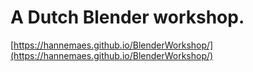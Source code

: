 # A Dutch Blender workshop.
[https://hannemaes.github.io/BlenderWorkshop/](https://hannemaes.github.io/BlenderWorkshop/)